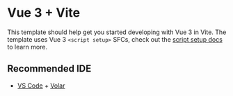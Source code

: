 # Vue 3 + Vite

This template should help get you started developing with Vue 3 in Vite. The template uses Vue 3 `<script setup>` SFCs, check out the [script setup docs](https://v3.vuejs.org/api/sfc-script-setup.html#sfc-script-setup) to learn more.

## Recommended IDE

- [VS Code](https://code.visualstudio.com/) + [Volar](https://marketplace.visualstudio.com/items?itemName=Vue.volar)
